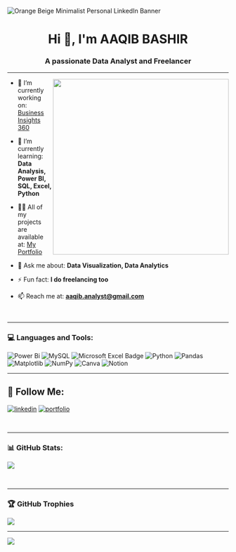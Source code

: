 ![Orange   Beige Minimalist Personal LinkedIn Banner](https://github.com/aaqibbashir/aaqibbashir/assets/6091987/2c4013ce-c2a5-4a09-8730-1a58d407bfb9)


<h1 align="center">Hi 👋, I'm AAQIB BASHIR</h1>
<h3 align="center">A passionate Data Analyst and Freelancer  </h3>

--- 


<img align="right" width="400" src="https://github.com/aaqibbashir/aaqibbashir/assets/6091987/76fb6664-50b0-4726-98ab-0b3dc5a04e15">


- 🔭 I’m currently working on: [Business Insights 360](https://app.powerbi.com/view?r=eyJrIjoiZWNjNDM0MjktY2I3NC00NjIwLWE5ZmMtZjhiM2Q2MDc2MGRhIiwidCI6ImM2ZTU0OWIzLTVmNDUtNDAzMi1hYWU5LWQ0MjQ0ZGM1YjJjNCJ9&pageName=ReportSection0d542519bd9dda372e92)

- 🌱 I’m currently learning: **Data Analysis, Power BI, SQL, Excel, Python**

- 👨‍💻 All of my projects are available at: [My Portfolio](https://codebasics.io/portfolio/Aaqib-Bashir)

- 💬 Ask me about:  **Data Visualization, Data Analytics**

- ⚡ Fun fact: **I do freelancing too**

- 📫 Reach me at: **aaqib.analyst@gmail.com**

<br/>

---

### 💻 Languages and Tools:
![Power Bi](https://img.shields.io/badge/power_bi-F2C811?style=for-the-badge&logo=powerbi&logoColor=black) 
![MySQL](https://img.shields.io/badge/mysql-4479A1.svg?style=for-the-badge&logo=mysql&logoColor=white) 
![Microsoft Excel Badge](https://img.shields.io/badge/MS%20Excel-217346?logo=microsoftexcel&logoColor=fff&style=for-the-badge)
![Python](https://img.shields.io/badge/python-3670A0?style=for-the-badge&logo=python&logoColor=ffdd54) 
![Pandas](https://img.shields.io/badge/pandas-%23150458.svg?style=for-the-badge&logo=pandas&logoColor=white) <br/>
![Matplotlib](https://img.shields.io/badge/Matplotlib-%23ffffff.svg?style=for-the-badge&logo=Matplotlib&logoColor=black) 
![NumPy](https://img.shields.io/badge/numpy-%23013243.svg?style=for-the-badge&logo=numpy&logoColor=white)
![Canva](https://img.shields.io/badge/Canva-%2300C4CC.svg?style=for-the-badge&logo=Canva&logoColor=white) 
![Notion](https://img.shields.io/badge/Notion-%23000000.svg?style=for-the-badge&logo=notion&logoColor=white)

---

## 🔗 Follow Me:
[![linkedin](https://img.shields.io/badge/linkedin-0A66C2?style=for-the-badge&logo=linkedin&logoColor=white)](https://linkedin.com/in/bashiraaqib)
[![portfolio](https://img.shields.io/badge/portfolio-000?style=for-the-badge&logo=codio&logoColor=white)](https://codebasics.io/portfolio/Aaqib-Bashir) 

<br/>

---
### 📊 GitHub Stats:
![](https://github-readme-stats.vercel.app/api?username=aaqibbashir&theme=default&hide_border=false&include_all_commits=false&count_private=false)<br/>

<br/>

---
### 🏆 GitHub Trophies
![](https://github-profile-trophy.vercel.app/?username=aaqibbashir&theme=flat&no-frame=false&no-bg=true&margin-w=4)


---
[![](https://visitcount.itsvg.in/api?id=aaqibbashir&icon=0&color=0)](https://visitcount.itsvg.in)

<!-- Proudly created with GPRM ( https://gprm.itsvg.in ) -->
